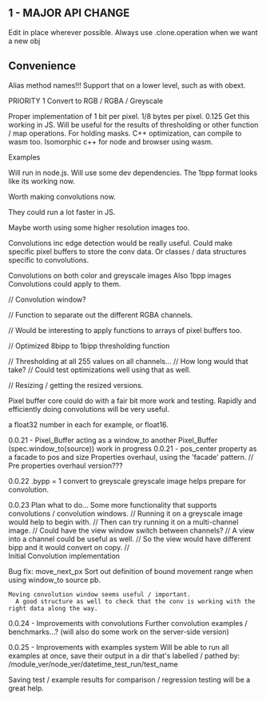 1 - MAJOR API CHANGE
--------------------

Edit in place wherever possible.
Always use .clone.operation when we want a new obj

Convenience
-----------

Alias method names!!!
Support that on a lower level, such as with obext.

PRIORITY 1 Convert to RGB / RGBA / Greyscale

Proper implementation of 1 bit per pixel. 1/8 bytes per pixel. 0.125
  Get this working in JS. Will be useful for the results of thresholding or other function / map operations. For holding masks.
  C++ optimization, can compile to wasm too. Isomorphic c++ for node and browser using wasm.




Examples

Will run in node.js. Will use some dev dependencies.
The 1bpp format looks like its working now.


Worth making convolutions now.

They could run a lot faster in JS.

Maybe worth using some higher resolution images too.

Convolutions inc edge detection would be really useful.
Could make specific pixel buffers to store the conv data.
  Or classes / data structures specific to convolutions.

Convolutions on both color and greyscale images
Also 1bpp images
Convolutions could apply to them.

// Convolution window?

// Function to separate out the different RGBA channels.

// Would be interesting to apply functions to arrays of pixel buffers too.

// Optimized 8bipp to 1bipp thresholding function

// Thresholding at all 255 values on all channels...
//  How long would that take?
//   Could test optimizations well using that as well.

// Resizing / getting the resized versions.

Pixel buffer core could do with a fair bit more work and testing.
Rapidly and efficiently doing convolutions will be very useful.


 a float32 number in each for example, or float16.




0.0.21 - Pixel_Buffer acting as a window_to another Pixel_Buffer (spec.window_to(source))
  work in progress
  0.0.21 - pos_center property as a facade to pos and size
   Properties overhaul, using the 'facade' pattern.
    // Pre properties overhaul version???

0.0.22
  .bypp = 1 convert to greyscale
   greyscale image helps prepare for convolution.

0.0.23
  Plan what to do...
  Some more functionality that supports convolutions / convolution windows.
  // Running it on a greyscale image would help to begin with.
  //  Then can try running it on a multi-channel image.
  //   Could have the view window switch between channels?
  //  A view into a channel could be useful as well.
  //   So the view would have different bipp and it would convert on copy.
  //   
  Initial Convolution implementation

  Bug fix: move_next_px
    Sort out definition of bound movement range when using window_to source pb.


  



    Moving convolution window seems useful / important.
      A good structure as well to check that the conv is working with the right data along the way.


0.0.24 - Improvements with convolutions
  Further convolution examples / benchmarks...?
    (will also do some work on the server-side version)



0.0.25 - Improvements with examples system
  Will be able to run all examples at once, save their output in a dir that's labelled / pathed by:
    /module_ver/node_ver/datetime_test_run/test_name

  Saving test / example results for comparison / regression testing will be a great help.





